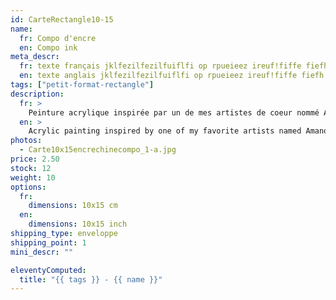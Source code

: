 ```yaml
---
id: CarteRectangle10-15
name: 
  fr: Compo d'encre
  en: Compo ink
meta_descr:
  fr: texte français jklfezilfezilfuiflfi op rpueieez ireuf!fiffe fiefh hfhslfhsfh dfhds fdsfdsifdshfids
  en: texte anglais jklfezilfezilfuiflfi op rpueieez ireuf!fiffe fiefh hfhslfhsfh dfhds fdsfdsifdshfids
tags: ["petit-format-rectangle"]
description: 
  fr: > 
    Peinture acrylique inspirée par un de mes artistes de coeur nommé Amano Yoshitaka, en apposant les traits de ce couple à l'encre de chine, contrastant avec le fond coloré. 
  en: >
    Acrylic painting inspired by one of my favorite artists named Amano Yoshitaka, applying the features of this couple in Indian ink, contrasting with the colored background.
photos:
  - Carte10x15encrechinecompo_1-a.jpg
price: 2.50
stock: 12
weight: 10
options:
  fr:
    dimensions: 10x15 cm
  en:
    dimensions: 10x15 inch
shipping_type: enveloppe
shipping_point: 1
mini_descr: ""

eleventyComputed:
  title: "{{ tags }} - {{ name }}"
---
```

